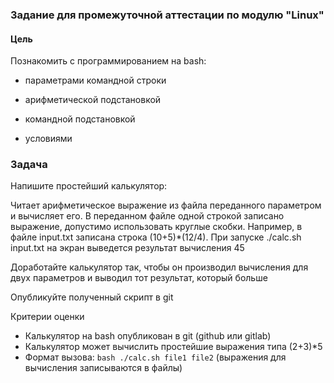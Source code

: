 ### Задание для промежуточной аттестации по модулю "Linux"

#### Цель

Познакомить с программированием на bash:

* параметрами командной строки

* арифметической подстановкой

* командной подстановкой

* условиями

### Задача

Напишите простейший калькулятор:

Читает арифметическое выражение из файла переданного параметром и вычисляет его. В переданном файле одной строкой записано выражение, допустимо использовать круглые скобки.
Например, в файле input.txt записана строка (10+5)*(12/4). При запуске ./calc.sh input.txt на экран выведется результат вычисления 45

Доработайте калькулятор так, чтобы он производил вычисления для двух параметров и выводил тот результат, который больше

Опубликуйте полученный скрипт в git

Критерии оценки

* Калькулятор на bash опубликован в git (github или gitlab)
* Калькулятор может вычислить простейшие выражения типа (2+3)*5
* Формат вызова: ```bash ./calc.sh file1 file2``` (выражения для вычисления записываются в файлы)
